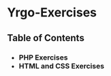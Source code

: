 # Yrgo-Exercises

## Table of Contents

<h3>
<ul>
<li a href="https://github.com/Adishumla/Yrgo-Exercises/tree/main/PHP"> PHP Exercises </li>
<li a> HTML and CSS Exercises </li>
<ul>
<h3>
